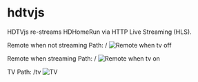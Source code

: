 # hdtvjs
HDTVjs re-streams HDHomeRun via HTTP Live Streaming (HLS).

Remote when not streaming
Path: /
![Remote when tv off](https://user-images.githubusercontent.com/7339774/68945585-93252d80-0765-11ea-9887-b5339eb37938.jpg)

Remote when streaming
Path: /
![Remote when tv on](https://user-images.githubusercontent.com/7339774/68945597-991b0e80-0765-11ea-8bf3-2a5473714335.jpg)

TV
Path: /tv
![TV](https://user-images.githubusercontent.com/7339774/68945602-9ae4d200-0765-11ea-8d2d-0a465b8155d2.jpg)
